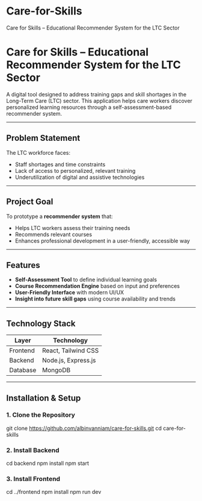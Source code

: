 # Care-for-Skills
Care for Skills – Educational Recommender System for the LTC Sector

# Care for Skills – Educational Recommender System for the LTC Sector

A digital tool designed to address training gaps and skill shortages in the Long-Term Care (LTC) sector. This application helps care workers discover personalized learning resources through a self-assessment-based recommender system.

---

##  Problem Statement

The LTC workforce faces:
- Staff shortages and time constraints
- Lack of access to personalized, relevant training
- Underutilization of digital and assistive technologies

---

##  Project Goal

To prototype a **recommender system** that:
- Helps LTC workers assess their training needs
- Recommends relevant courses
- Enhances professional development in a user-friendly, accessible way

---

##  Features

-  **Self-Assessment Tool** to define individual learning goals  
-  **Course Recommendation Engine** based on input and preferences  
-  **User-Friendly Interface** with modern UI/UX  
-  **Insight into future skill gaps** using course availability and trends

---

##  Technology Stack

| Layer        | Technology           |
|--------------|----------------------|
| Frontend     | React, Tailwind CSS  |
| Backend      | Node.js, Express.js  |
| Database     | MongoDB              |

---


##  Installation & Setup

### 1. Clone the Repository


git clone https://github.com/albinvanniam/care-for-skills.git
cd care-for-skills

### 2. Install Backend

cd backend
npm install
npm start

### 3. Install Frontend

cd ../frontend
npm install
npm run dev

